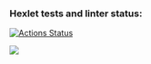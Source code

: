 ### Hexlet tests and linter status:
[![Actions Status](https://github.com/nikolaydlv/frontend-project-44/workflows/hexlet-check/badge.svg)](https://github.com/nikolaydlv/frontend-project-44/actions)

<a href="https://codeclimate.com/github/nikolaydlv/frontend-project-44/maintainability"><img src="https://api.codeclimate.com/v1/badges/bfc23ab949884f845979/maintainability" /></a>
